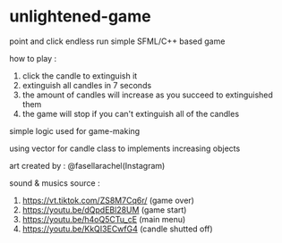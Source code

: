 # unlightened-game
point and click endless run simple SFML/C++ based game

how to play :
1. click the candle to extinguish it
2. extinguish all candles in 7 seconds
3. the amount of candles will increase as you succeed to extinguished them
4. the game will stop if you can't extinguish all of the candles


simple logic used for game-making

using vector for candle class to implements increasing objects

art created by : @fasellarachel(Instagram)

sound & musics source :
1. https://vt.tiktok.com/ZS8M7Cq6r/ (game over)
2. https://youtu.be/dQpdEBl28UM (game start)
3. https://youtu.be/h4oQ5CTu_cE (main menu)
4. https://youtu.be/KkQI3ECwfG4 (candle shutted off)
